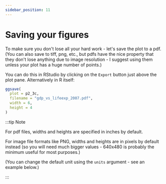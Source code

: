 ```yaml
---
sidebar_position: 11
---
```


# Saving your figures
To make sure you don't lose all your hard work - let's save the plot to a pdf. (You can also save to tiff, png, etc.,
but pdfs have the nice property that they don't lose anything due to image resolution - I suggest using them unless your
plot has a huge number of points.)

You can do this in RStudio by clicking on the `Export` button just above the plot pane.  Alternatively in R itself:


```R
ggsave(
  plot = p2_3c,
  filename = "gdp_vs_lifeexp_2007.pdf",
  width = 6,
  height = 4
)
```

:::tip Note

For pdf files, widths and heights are specified in inches by default. 

For image file formats like PNG, widths and heights are in pixels by default instead (so you will need much bigger values - 640x480 is probably the minimum useful for most purposes.)

(You can change the default unit using the `units` argument - see an example below.)

:::
